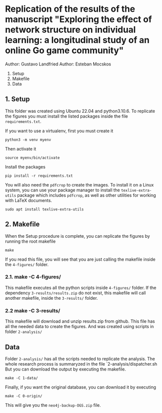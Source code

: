 #  Replication of the results of the manuscript "Exploring the effect of network structure on individual learning: a longitudinal study of an online Go game community"

Author: Gustavo Landfried
Author: Esteban Mocskos

1. Setup
1. Makefile
1. Data

## 1. Setup

This folder was created using Ubuntu 22.04 and python3.10.6.
To replicate the figures you must install the listed packages inside the file `requirements.txt`.

If you want to use a virtualenv, first you must create it

```
python3 -m venv myenv
```

Then activate it

```
source myenv/bin/activate
```

Install the packages

```
pip install -r requirements.txt
```

You will also need the `pdfcrop` to create the images.
To install it on a Linux system, you can use your package manager to install the `texlive-extra-utils` package which includes `pdfcrop`, as well as other utilities for working with LaTeX documents.

```
sudo apt install texlive-extra-utils
```

## 2. Makefile

When the Setup procedure is complete, you can replicate the figures by running the root makefile

```
make
```

If you read this file, you will see that you are just calling the makefile inside the `4-figures/` folder.

### 2.1. make -C 4-figures/

This makefile executes all the python scripts inside `4-figures/` folder.
If the dependency `3-results/results.zip` do not exist, this makefile will call another makefile, inside the `3-results/` folder.

### 2.2 make -C 3-results/

This makefile will download and unzip results.zip from github.
This file has all the needed data to create the figures.
And was created using scripts in folder `2-analysis/`


## Data

Folder `2-analysis/` has all the scripts needed to replicate the analysis.
The whole research process is summaryzed in the file `2-analysis/dispatcher.sh
But you can download the output by executing the makefile.

```
make -C 1-data/
```

Finally, if you want the original database, you can download it by executing

```
make -C 0-origin/
```

This will give you the `neo4j-backup-OGS.zip` file.
